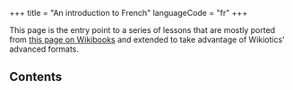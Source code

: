 +++
title = "An introduction to French"
languageCode = "fr"
+++

This page is the entry point to a series of lessons that are mostly
ported from [this page on
Wikibooks](https://en.wikibooks.org/wiki/French) and extended to take
advantage of Wikiotics' advanced formats.

## Contents
